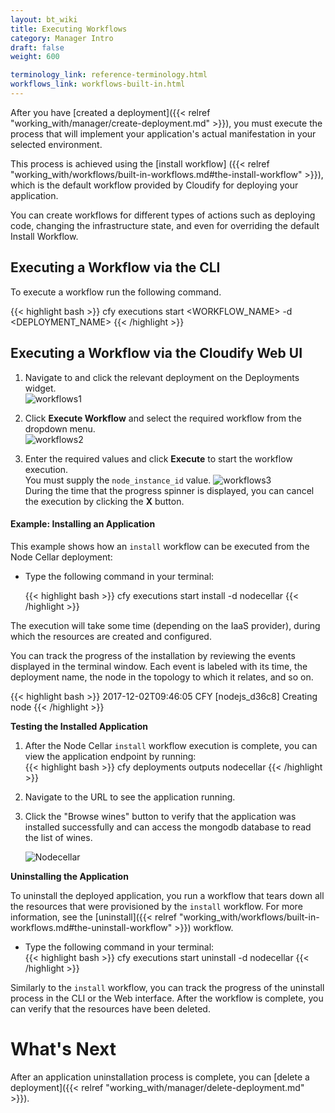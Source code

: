 ```yaml
---
layout: bt_wiki
title: Executing Workflows
category: Manager Intro
draft: false
weight: 600

terminology_link: reference-terminology.html
workflows_link: workflows-built-in.html
---
```


After you have [created a deployment]({{< relref "working_with/manager/create-deployment.md" >}}), you must execute the process that will implement your application's actual manifestation in your selected environment.

This process is achieved using the [install workflow] ({{< relref "working_with/workflows/built-in-workflows.md#the-install-workflow" >}}), which is the default workflow provided by Cloudify for deploying your application.

You can create workflows for different types of actions such as deploying code, changing the infrastructure state, and even for overriding the default Install Workflow.


## Executing a Workflow via the CLI

To execute a workflow run the following command.

{{< highlight  bash >}}
cfy executions start <WORKFLOW_NAME> -d <DEPLOYMENT_NAME>
{{< /highlight >}}


## Executing a Workflow via the Cloudify Web UI

1. Navigate to and click the relevant deployment on the Deployments widget.   
   ![workflows1]( /images/manager/nodecellar_openstack_topology.png )

2. Click **Execute Workflow** and select the required workflow from the dropdown menu.   
   ![workflows2]( /images/manager/ui-workflows2.png )

3. Enter the required values and click **Execute** to start the workflow execution.   
   You must supply the `node_instance_id` value.
   ![workflows3]( /images/manager/ui-workflows3.png )<br>
   During the time that the progress spinner is displayed, you can cancel the execution by clicking the **X** button.<br>
   
#### Example: Installing an Application

This example shows how an `install` workflow can be executed from the Node Cellar deployment:

* Type the following command in your terminal:  

  {{< highlight  bash >}}
  cfy executions start install -d nodecellar
  {{< /highlight >}}

The execution will take some time (depending on the IaaS provider), during which the resources are created and configured.

You can track the progress of the installation by reviewing the events displayed in the terminal window. Each event is labeled with its time, the deployment name, the node in the topology to which it relates, and so on.

{{< highlight  bash  >}}
2017-12-02T09:46:05 CFY <nodecellar> [nodejs_d36c8] Creating node
{{< /highlight >}}

**Testing the Installed Application**

1. After the Node Cellar `install` workflow execution is complete, you can view the application endpoint by running:   
   {{< highlight  bash >}}
   cfy deployments outputs nodecellar
   {{< /highlight >}}

2. Navigate to the URL to see the application running.

3. Click the "Browse wines" button to verify that the application was installed successfully and can access the mongodb database to read the list of wines.   

   ![Nodecellar]( /images/guide/quickstart-openstack/nodecellar.png )

**Uninstalling the Application**

To uninstall the deployed application, you run a workflow that tears down all the resources that were provisioned by the `install` workflow. For more information, see the [uninstall]({{< relref "working_with/workflows/built-in-workflows.md#the-uninstall-workflow" >}}) workflow. 

* Type the following command in your terminal:  
  {{< highlight  bash >}}
  cfy executions start uninstall -d nodecellar
  {{< /highlight >}}   

Similarly to the `install` workflow, you can track the progress of the uninstall process in the CLI or the Web interface.
After the workflow is complete, you can verify that the resources have been deleted.

# What's Next

After an application uninstallation process is complete, you can [delete a deployment]({{< relref "working_with/manager/delete-deployment.md" >}}).
